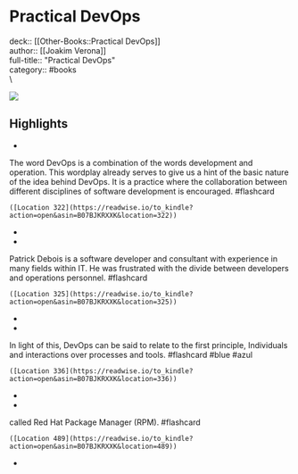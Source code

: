 # Practical DevOps

deck:: [[Other-Books::Practical DevOps]]\
author:: [[Joakim Verona]]\
full-title:: "Practical DevOps"\
category:: #books\
\

![](https://images-na.ssl-images-amazon.com/images/I/51-lY0PtmnL._SL200_.jpg)

## Highlights
- 

The word DevOps is a combination of the words development and operation. This wordplay already serves to give us a hint of the basic nature of the idea behind DevOps. It is a practice where the collaboration between different disciplines of software development is encouraged. #flashcard 


    ([Location 322](https://readwise.io/to_kindle?action=open&asin=B07BJKRXXK&location=322))
-
- 

Patrick Debois is a software developer and consultant with experience in many fields within IT. He was frustrated with the divide between developers and operations personnel. #flashcard 


    ([Location 325](https://readwise.io/to_kindle?action=open&asin=B07BJKRXXK&location=325))
-
- 

In light of this, DevOps can be said to relate to the first principle, Individuals and interactions over processes and tools. #flashcard  #blue #azul 


    ([Location 336](https://readwise.io/to_kindle?action=open&asin=B07BJKRXXK&location=336))
-
- 

called Red Hat Package Manager (RPM). #flashcard 


    ([Location 489](https://readwise.io/to_kindle?action=open&asin=B07BJKRXXK&location=489))
-
